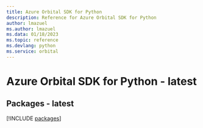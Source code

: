 ```yaml
---
title: Azure Orbital SDK for Python
description: Reference for Azure Orbital SDK for Python
author: lmazuel
ms.author: lmazuel
ms.data: 01/18/2023
ms.topic: reference
ms.devlang: python
ms.service: orbital
---
```

# Azure Orbital SDK for Python - latest
## Packages - latest
[!INCLUDE [packages](orbital-index.md)]